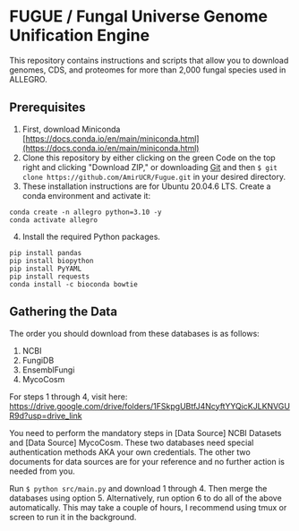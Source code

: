 # FUGUE / Fungal Universe Genome Unification Engine

This repository contains instructions and scripts that allow you to download genomes, CDS, and proteomes for more than 2,000 fungal species used in ALLEGRO.

## Prerequisites
1. First, download Miniconda [https://docs.conda.io/en/main/miniconda.html](https://docs.conda.io/en/main/miniconda.html)
2. Clone this repository by either clicking on the green Code on the top right and clicking "Download ZIP," or downloading [Git](https://git-scm.com/book/en/v2/Getting-Started-Installing-Git) and then `$ git clone https://github.com/AmirUCR/Fugue.git` in your desired directory.
3. These installation instructions are for Ubuntu 20.04.6 LTS. Create a conda environment and activate it:

```
conda create -n allegro python=3.10 -y
conda activate allegro
```

4. Install the required Python packages.

```
pip install pandas
pip install biopython
pip install PyYAML
pip install requests
conda install -c bioconda bowtie
```

## Gathering the Data
The order you should download from these databases is as follows:

1. NCBI
2. FungiDB
3. EnsemblFungi
4. MycoCosm

For steps 1 through 4, visit here: https://drive.google.com/drive/folders/1FSkpgUBtfJ4NcyftYYQicKJLKNVGUR9d?usp=drive_link


You need to perform the mandatory steps in [Data Source] NCBI Datasets and [Data Source] MycoCosm. These two databases need special authentication methods AKA your own credentials. The other two documents for data sources are for your reference and no further action is needed from you.


Run `$ python src/main.py` and download 1 through 4. Then merge the databases using option 5. Alternatively, run option 6 to do all of the above automatically. This may take a couple of hours, I recommend using tmux or screen to run it in the background.
